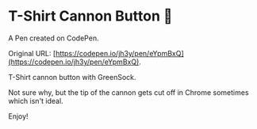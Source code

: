 # T-Shirt Cannon Button 🚀

A Pen created on CodePen.

Original URL: [https://codepen.io/jh3y/pen/eYpmBxQ](https://codepen.io/jh3y/pen/eYpmBxQ).

T-Shirt cannon button with GreenSock. 

Not sure why, but the tip of the cannon gets cut off in Chrome sometimes which isn't ideal.

Enjoy! 